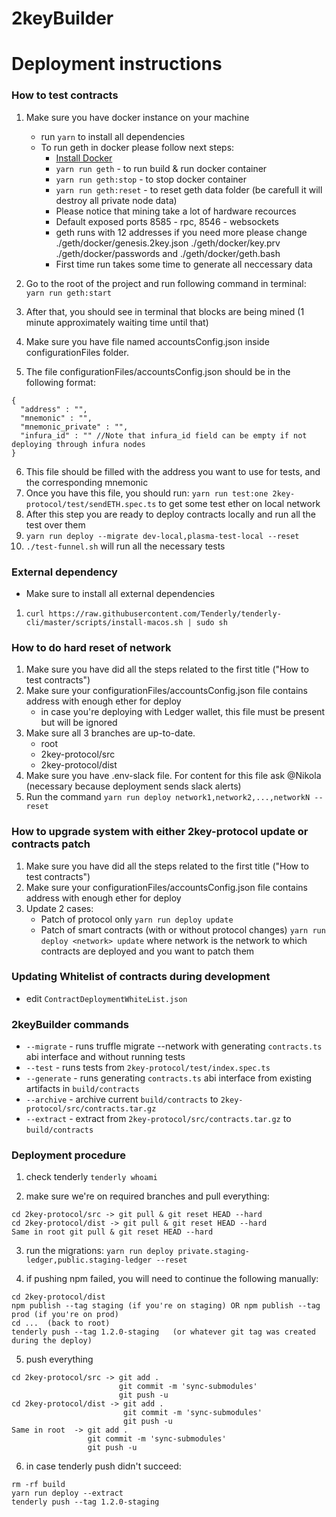 # 2keyBuilder


# Deployment instructions

### How to test contracts
1. Make sure you have docker instance on your machine
    -   run `yarn` to install all dependencies
    - To run geth in docker please follow next steps:
      * [Install Docker](https://www.docker.com/get-started)
      * ```yarn run geth``` - to run build & run docker container
      * ```yarn run geth:stop``` - to stop docker container
      * ```yarn run geth:reset``` - to reset geth data folder (be carefull it will destroy all private node data)
      * Please notice that mining take a lot of hardware recources
      * Default exposed ports 8585 - rpc, 8546 - websockets
      * geth runs with 12 addresses if you need more please change ./geth/docker/genesis.2key.json ./geth/docker/key.prv ./geth/docker/passwords and ./geth/docker/geth.bash
      * First time run takes some time to generate all neccessary data
      

2. Go to the root of the project and run following command in terminal: `yarn run geth:start`
3. After that, you should see in terminal that blocks are being mined (1 minute approximately waiting time until that)
4. Make sure you have file named accountsConfig.json inside configurationFiles folder.
5. The file configurationFiles/accountsConfig.json should be in the following format:
```
{
  "address" : "",
  "mnemonic" : "",
  "mnemonic_private" : "",
  "infura_id" : "" //Note that infura_id field can be empty if not deploying through infura nodes
}
```
    
6. This file should be filled with the address you want to use for tests, and the corresponding mnemonic
7. Once you have this file, you should run: `yarn run test:one 2key-protocol/test/sendETH.spec.ts` to get some test ether on local network
8. After this step you are ready to deploy contracts locally and run all the test over them
9. `yarn run deploy --migrate dev-local,plasma-test-local --reset`
10. `./test-funnel.sh` will run all the necessary tests

### External dependency
- Make sure to install all external dependencies
1. `curl https://raw.githubusercontent.com/Tenderly/tenderly-cli/master/scripts/install-macos.sh | sudo sh`

### How to do hard reset of network 
1. Make sure you have did all the steps related to the first title ("How to test contracts")
2. Make sure your configurationFiles/accountsConfig.json file contains address with enough ether for deploy
    - in case you're deploying with Ledger wallet, this file must be present but will be ignored
3. Make sure all 3 branches are up-to-date.
    - root
    - 2key-protocol/src
    - 2key-protocol/dist
4. Make sure you have .env-slack file. For content for this file ask @Nikola (necessary because deployment sends slack alerts)
5. Run the command `yarn run deploy network1,network2,...,networkN --reset`


### How to upgrade system with either 2key-protocol update or contracts patch
1. Make sure you have did all the steps related to the first title ("How to test contracts")
2. Make sure your configurationFiles/accountsConfig.json file contains address with enough ether for deploy
3. Update 2 cases:
    - Patch of protocol only `yarn run deploy update`
    - Patch of smart contracts (with or without protocol changes) `yarn run deploy <network> update` where network is the network to which contracts are deployed and you want to patch them


### Updating Whitelist of contracts during development

* edit `ContractDeploymentWhiteList.json`

### 2keyBuilder commands

* ```--migrate``` - runs truffle migrate --network with generating ```contracts.ts``` abi interface and without running tests
* ```--test``` - runs tests from ```2key-protocol/test/index.spec.ts```
* ```--generate``` - runs generating ```contracts.ts``` abi interface from existing artifacts in ```build/contracts```
* ```--archive``` - archive current ```build/contracts``` to ```2key-protocol/src/contracts.tar.gz```
* ```--extract``` - extract from ```2key-protocol/src/contracts.tar.gz``` to ```build/contracts```

### Deployment procedure

1. check tenderly 
``` tenderly whoami ```

2. make sure we're on required branches and pull everything:
```
cd 2key-protocol/src -> git pull & git reset HEAD --hard
cd 2key-protocol/dist -> git pull & git reset HEAD --hard
Same in root git pull & git reset HEAD --hard
```

3. run the migrations:
``` yarn run deploy private.staging-ledger,public.staging-ledger --reset ```

4. if pushing npm failed, you will need to continue the following manually:
```
cd 2key-protocol/dist
npm publish --tag staging (if you're on staging) OR npm publish --tag prod (if you're on prod)
cd ...  (back to root)
tenderly push --tag 1.2.0-staging   (or whatever git tag was created during the deploy)
```

5. push everything
```
cd 2key-protocol/src -> git add .
                        git commit -m 'sync-submodules'
                        git push -u
cd 2key-protocol/dist -> git add .
                         git commit -m 'sync-submodules'
                         git push -u
Same in root  -> git add .
                 git commit -m 'sync-submodules'
                 git push -u
```

6. in case tenderly push didn't succeed:
```
rm -rf build
yarn run deploy --extract
tenderly push --tag 1.2.0-staging
```

